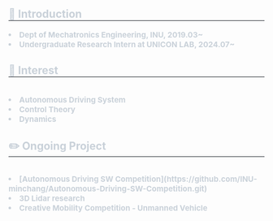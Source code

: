 <div style="text-align: left;"> 
    <h2 style="border-bottom: 1px solid #21262d; color: #c9d1d9;"> 👋 Introduction </h2>  
    <div style="font-weight: 700; font-size: 15px; text-align: left; color: #c9d1d9;"> <li> Dept of Mechatronics Engineering, INU, 2019.03~</li><li> Undergraduate Research Intern at UNICON LAB, 2024.07~ </div> 
    </div>
    <div style="text-align: left;">
    <h2 style="border-bottom: 1px solid #21262d; color: #c9d1d9;">   👀 Interest </h2> <br> 
     <div style="font-weight: 700; font-size: 15px; text-align: left; color: #c9d1d9;"> <li> Autonomous Driving System</li><li> Control Theory<li> Dynamics </div>
    </div>
    <div style="text-align: left;">
    <h2 style="border-bottom: 1px solid #21262d; color: #c9d1d9;">   ✏️ Ongoing Project  </h2> <br> 
     <div style="font-weight: 700; font-size: 15px; text-align: left; color: #c9d1d9;"> <li> [Autonomous Driving SW Competition](https://github.com/INU-minchang/Autonomous-Driving-SW-Competition.git)</li><li> 3D Lidar research<li>Creative Mobility Competition - Unmanned Vehicle   </div> 
